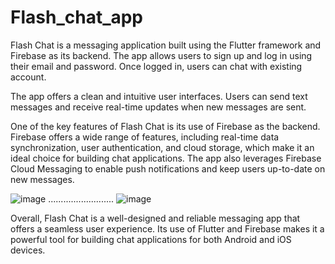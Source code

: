 # Flash_chat_app
Flash Chat is a messaging application built using the Flutter framework and Firebase as its backend. The app allows users to sign up and log in using their email and password. Once logged in, users can chat  with existing account.


The app offers a clean and intuitive user interfaces. Users can send text messages and receive real-time updates when new messages are sent.

One of the key features of Flash Chat is its use of Firebase as the backend. Firebase offers a wide range of features, including real-time data synchronization, user authentication, and cloud storage, which make it an ideal choice for building chat applications. The app also leverages Firebase Cloud Messaging to enable push notifications and keep users up-to-date on new messages.

![image](https://user-images.githubusercontent.com/91030529/230415123-c125b964-8b4c-4820-8682-0c988143199e.png)  ..........................  ![image](https://user-images.githubusercontent.com/91030529/230416329-f1ef7838-99e0-4e3c-9434-c0f917e10b0e.png)






Overall, Flash Chat is a well-designed and reliable messaging app that offers a seamless user experience. Its use of Flutter and Firebase makes it a powerful tool for building chat applications for both Android and iOS devices.
